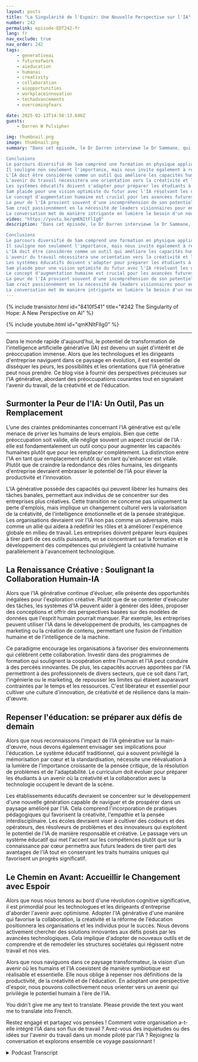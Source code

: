 ```yaml
---
layout: posts
title: "La Singularité de l'Espoir: Une Nouvelle Perspective sur l'IA"
number: 242
permalink: episode-EDT242-fr
lang: fr
nav_exclude: true
nav_order: 242
tags:
    - generativeai
    - futureofwork
    - aieducation
    - humanai
    - creativity
    - collaboration
    - aiopportunities
    - workplaceinnovation
    - techadvancements
    - overcomingfears

date: 2025-02-13T14:56:13.646Z
guests:
    - Darren W Pulsipher

img: thumbnail.png
image: thumbnail.png
summary: "Dans cet épisode, le Dr Darren interviewe le Dr Sammane, qui partage son parcours depuis une formation éducative diverse en physique et en ingénierie informatique jusqu'à devenir un entrepreneur prospère en IA et en tests de laboratoire. Il discute des motivations derrière son livre, 'La Singularité de l'Espoir', soulignant l'importance de répondre aux questions sociétales sur l'IA plutôt que de céder à la peur. Le dialogue explore le potentiel de l'IA pour augmenter les capacités humaines, le besoin d'un changement radical dans l'éducation, et la vision d'un avenir où la technologie résout les problèmes mondiaux pressants. Finalement, la conversation plaide pour une perspective optimiste sur l'avenir de l'humanité à l'ère de l'IA.

Conclusions 
Le parcours diversifié de Sam comprend une formation en physique appliquée et en génie informatique.
Il souligne non seulement l'importance, mais nous invite également à réfléchir sur l'importance de poser les bonnes questions sur l'IA.
L'IA doit être considérée comme un outil qui améliore les capacités humaines, et non comme un remplacement.
L'avenir du travail nécessitera une orientation vers la créativité et l'intelligence émotionnelle.
Les systèmes éducatifs doivent s'adapter pour préparer les étudiants à un monde dirigé par l'IA.
Sam plaide pour une vision optimiste du futur avec l'IA résolvant les défis mondiaux.
Le concept d'augmentation humaine est crucial pour les avancées futures.
La peur de l'IA provient souvent d'une incompréhension de son potentiel.
Sam croit passionnément en la nécessité de leaders visionnaires pour entraîner un changement, nous inspirant à être optimistes sur l'avenir.
La conversation met de manière intrigante en lumière le besoin d'un nouveau modèle sociétal à l'ère de l'IA, nous invitant à être ouverts d'esprit sur les changements à venir."
video: "https://youtu.be/qmKNItFlIg0"
description: "Dans cet épisode, le Dr Darren interviewe le Dr Sammane, qui partage son parcours depuis une formation éducative diverse en physique et en ingénierie informatique jusqu'à devenir un entrepreneur prospère en IA et en tests de laboratoire. Il discute des motivations derrière son livre, 'La Singularité de l'Espoir', soulignant l'importance de répondre aux questions sociétales sur l'IA plutôt que de céder à la peur. Le dialogue explore le potentiel de l'IA pour augmenter les capacités humaines, le besoin d'un changement radical dans l'éducation, et la vision d'un avenir où la technologie résout les problèmes mondiaux pressants. Finalement, la conversation plaide pour une perspective optimiste sur l'avenir de l'humanité à l'ère de l'IA.

Conclusions 
Le parcours diversifié de Sam comprend une formation en physique appliquée et en génie informatique.
Il souligne non seulement l'importance, mais nous invite également à réfléchir sur l'importance de poser les bonnes questions sur l'IA.
L'IA doit être considérée comme un outil qui améliore les capacités humaines, et non comme un remplacement.
L'avenir du travail nécessitera une orientation vers la créativité et l'intelligence émotionnelle.
Les systèmes éducatifs doivent s'adapter pour préparer les étudiants à un monde dirigé par l'IA.
Sam plaide pour une vision optimiste du futur avec l'IA résolvant les défis mondiaux.
Le concept d'augmentation humaine est crucial pour les avancées futures.
La peur de l'IA provient souvent d'une incompréhension de son potentiel.
Sam croit passionnément en la nécessité de leaders visionnaires pour entraîner un changement, nous inspirant à être optimistes sur l'avenir.
La conversation met de manière intrigante en lumière le besoin d'un nouveau modèle sociétal à l'ère de l'IA, nous invitant à être ouverts d'esprit sur les changements à venir."
---
```


<div>
{% include transistor.html id="8410f541" title="#242 The Singularity of Hope: A New Perspective on AI" %}

{% include youtube.html id="qmKNItFlIg0" %}
</div>

---

Dans le monde rapide d'aujourd'hui, le potentiel de transformation de l'intelligence artificielle générative (IA) est devenu un sujet d'intérêt et de préoccupation immense. Alors que les technologues et les dirigeants d'entreprise naviguent dans ce paysage en évolution, il est essentiel de disséquer les peurs, les possibilités et les orientations que l'IA générative peut nous prendre. Ce blog vise à fournir des perspectives précieuses sur l'IA générative, abordant des préoccupations courantes tout en signalant l'avenir du travail, de la créativité et de l'éducation.

## Surmonter la Peur de l'IA: Un Outil, Pas un Remplacement

L'une des craintes prédominantes concernant l'IA générative est qu'elle menace de priver les humains de leurs emplois. Bien que cette préoccupation soit valide, elle néglige souvent un aspect crucial de l'IA : elle est fondamentalement un outil conçu pour augmenter les capacités humaines plutôt que pour les remplacer complètement. La distinction entre l'IA en tant que remplacement plutôt qu'en tant qu'enhancer est vitale. Plutôt que de craindre la redondance des rôles humains, les dirigeants d'entreprise devraient embrasser le potentiel de l'IA pour élever la productivité et l'innovation.

L'IA générative possède des capacités qui peuvent libérer les humains des tâches banales, permettant aux individus de se concentrer sur des entreprises plus créatives. Cette transition ne concerne pas uniquement la perte d'emplois, mais implique un changement culturel vers la valorisation de la créativité, de l'intelligence émotionnelle et de la pensée stratégique. Les organisations devraient voir l'IA non pas comme un adversaire, mais comme un allié qui aidera à redéfinir les rôles et à améliorer l'expérience globale en milieu de travail. Les entreprises doivent préparer leurs équipes à tirer parti de ces outils puissants, en se concentrant sur la formation et le développement des compétences qui privilégient la créativité humaine parallèlement à l'avancement technologique.

## La Renaissance Créative : Soulignant la Collaboration Humain-IA

Alors que l'IA générative continue d'évoluer, elle présente des opportunités inégalées pour l'exploration créative. Plutôt que de se contenter d'exécuter des tâches, les systèmes d'IA peuvent aider à générer des idées, proposer des conceptions et offrir des perspectives basées sur des modèles de données que l'esprit humain pourrait manquer. Par exemple, les entreprises peuvent utiliser l'IA dans le développement de produits, les campagnes de marketing ou la création de contenu, permettant une fusion de l'intuition humaine et de l'intelligence de la machine.

Ce paradigme encourage les organisations à favoriser des environnements qui célèbrent cette collaboration. Investir dans des programmes de formation qui soulignent la coopération entre l'humain et l'IA peut conduire à des percées innovantes. De plus, les capacités accrues apportées par l'IA permettront à des professionnels de divers secteurs, que ce soit dans l'art, l'ingénierie ou le marketing, de repousser les limites qui étaient auparavant contraintes par le temps et les ressources. C'est libérateur et essentiel pour cultiver une culture d'innovation, de créativité et de résilience dans la main-d'œuvre.

## Repenser l'éducation: se préparer aux défis de demain

Alors que nous reconnaissons l'impact de l'IA générative sur la main-d'œuvre, nous devons également envisager ses implications pour l'éducation. Le système éducatif traditionnel, qui a souvent privilégié la mémorisation par cœur et la standardisation, nécessite une réévaluation à la lumière de l'importance croissante de la pensée critique, de la résolution de problèmes et de l'adaptabilité. Le curriculum doit évoluer pour préparer les étudiants à un avenir où la créativité et la collaboration avec la technologie occupent le devant de la scène.

Les établissements éducatifs devraient se concentrer sur le développement d'une nouvelle génération capable de naviguer et de prospérer dans un paysage amélioré par l'IA. Cela comprend l'incorporation de pratiques pédagogiques qui favorisent la créativité, l'empathie et la pensée interdisciplinaire. Les écoles devraient viser à cultiver des codeurs et des opérateurs, des résolveurs de problèmes et des innovateurs qui exploitent le potentiel de l'IA de manière responsable et créative. Le passage vers un système éducatif qui met l'accent sur les compétences plutôt que sur la connaissance par cœur permettra aux futurs leaders de tirer parti des avantages de l'IA tout en conservant les traits humains uniques qui favorisent un progrès significatif.

## Le Chemin en Avant: Accueillir le Changement avec Espoir

Alors que nous nous tenons au bord d'une révolution cognitive significative, il est primordial pour les technologues et les dirigeants d'entreprise d'aborder l'avenir avec optimisme. Adopter l'IA générative d'une manière qui favorise la collaboration, la créativité et la réforme de l'éducation positionnera les organisations et les individus pour le succès. Nous devons activement chercher des solutions innovantes aux défis posés par les avancées technologiques. Cela implique d'adopter de nouveaux outils et de comprendre et de remodeler les structures sociétales qui régissent notre travail et nos vies.

Alors que nous naviguons dans ce paysage transformateur, la vision d'un avenir où les humains et l'IA coexistent de manière symbiotique est réalisable et essentielle. Elle nous oblige à repenser nos définitions de la productivité, de la créativité et de l'éducation. En adoptant une perspective d'espoir, nous pouvons collectivement nous orienter vers un avenir qui privilégie le potentiel humain à l'ère de l'IA.

You didn't give me any text to translate. Please provide the text you want me to translate into French.

Restez engagé et partagez vos pensées ! Comment votre organisation a-t-elle intégré l'IA dans son flux de travail ? Avez-vous des inquiétudes ou des idées sur l'avenir du travail dans un monde piloté par l'IA ? Rejoignez la conversation et explorons ensemble ce voyage passionnant !



<details>
<summary> Podcast Transcript </summary>

<p></p>

</details>
